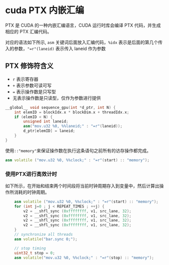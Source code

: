 # cuda PTX 内嵌汇编

PTX 是 CUDA 的一种内嵌汇编语言，CUDA 运行时库会编译 PTX 代码，并生成相应的 PTX 汇编代码。

对应的语法如下所示, `asm` 关键词后面放入汇编代码，`%idx` 表示是后面的第几个传入的参数，`"=r"(laneid)` 表示传入 laneid 作为参数

## PTX 修饰符含义

- `r` 表示寄存器
- `+` 表示参数可读可写
- `=` 表示操作数是只写型
- 无表示操作数是只读型，仅作为参数进行提供

```cpp
__global__ void sequence_gpu(int *d_ptr, int N) {
    int elemID = blockIdx.x * blockDim.x + threadIdx.x;
    if (elemID < N) {
        unsigned int laneid;
        asm("mov.u32 %0, %%laneid;" : "=r"(laneid));
        d_ptr[elemID] = laneid;
    }
}
```

使用`::"memory"`来保证操作数在执行这条语句之前所有的访存操作都完成。

```cpp
asm volatile ("mov.u32 %0, %%clock;" : "=r"(start) :: "memory");
```

### 使用PTX进行高效计时

如下所示，在开始和结束两个时间段将当前时钟周期存入到变量中，然后计算出操作所消耗的时钟周期。

```cpp
	asm volatile ("mov.u32 %0, %%clock;" : "=r"(start) :: "memory");
	for (int j=0 ; j < REPEAT_TIMES ; ++j) {
		v2 = __shfl_sync (0xffffffff, v1, src_lane, 32);
		v2 = __shfl_sync (0xffffffff, v1, src_lane, 32);
		v2 = __shfl_sync (0xffffffff, v1, src_lane, 32);
		v2 = __shfl_sync (0xffffffff, v1, src_lane, 32);
	}
	// synchronize all threads
	asm volatile("bar.sync 0;");

	// stop timing
	uint32_t stop = 0;
	asm volatile("mov.u32 %0, %%clock;" : "=r"(stop) :: "memory");
```